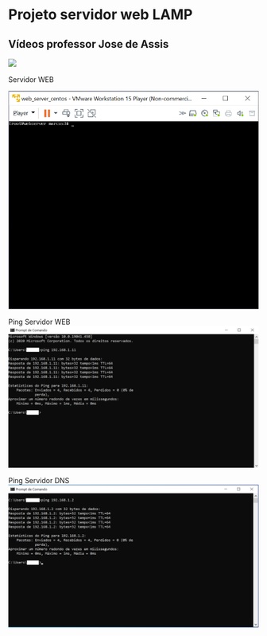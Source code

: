 #   Projeto servidor web LAMP
## Vídeos professor Jose de Assis
[![](http://img.youtube.com/vi/fqR5SymRgLQ/0.jpg)](http://www.youtube.com/watch?v=fqR5SymRgLQ "Curso Linux WEB Server Level 1")

Servidor WEB

![Print Servidor web](https://github.com/marcossalves/Servidor_WEB/blob/master/imagens/Servidor_webserver_Centos.png)



Ping Servidor WEB
![Print ping servidor web](https://github.com/marcossalves/Servidor_WEB/blob/master/imagens/ping_servidor_web.png)



Ping Servidor DNS
![Print ping servidor web](https://github.com/marcossalves/Servidor_WEB/blob/master/imagens/ping_servidor_dns.png)
